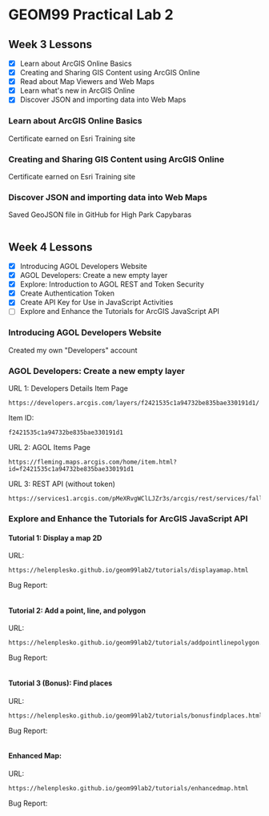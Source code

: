 # GEOM99 Practical Lab 2

## Week 3 Lessons

- [x] Learn about ArcGIS Online Basics
- [x] Creating and Sharing GIS Content using ArcGIS Online
- [x] Read about Map Viewers and Web Maps
- [x] Learn what's new in ArcGIS Online
- [x] Discover JSON and importing data into Web Maps

### Learn about ArcGIS Online Basics

Certificate earned on Esri Training site

### Creating and Sharing GIS Content using ArcGIS Online

Certificate earned on Esri Training site

### Discover JSON and importing data into Web Maps

Saved GeoJSON file in GitHub for High Park Capybaras
```

```

## Week 4 Lessons

- [x] Introducing AGOL Developers Website
- [x] AGOL Developers: Create a new empty layer
- [x] Explore: Introduction to AGOL REST and Token Security
- [x] Create Authentication Token
- [x] Create API Key for Use in JavaScript Activities
- [ ] Explore and Enhance the Tutorials for ArcGIS JavaScript API

### Introducing AGOL Developers Website

Created my own "Developers" account

### AGOL Developers: Create a new empty layer

URL 1: Developers Details Item Page
```
https://developers.arcgis.com/layers/f2421535c1a94732be835bae330191d1/
```

Item ID: 
```
f2421535c1a94732be835bae330191d1
```

URL 2: AGOL Items Page
```
https://fleming.maps.arcgis.com/home/item.html?id=f2421535c1a94732be835bae330191d1
```

URL 3: REST API (without token)
```
https://services1.arcgis.com/pMeXRvgWClLJZr3s/arcgis/rest/services/fall_geom65_tree_collection1/FeatureServer
```

### Explore and Enhance the Tutorials for ArcGIS JavaScript API

#### Tutorial 1: Display a map 2D

URL:
```
https://helenplesko.github.io/geom99lab2/tutorials/displayamap.html
```

Bug Report:
```

```

#### Tutorial 2: Add a point, line, and polygon

URL:
```
https://helenplesko.github.io/geom99lab2/tutorials/addpointlinepolygon.html
```

Bug Report:
```

```

#### Tutorial 3 (Bonus): Find places

URL:
```
https://helenplesko.github.io/geom99lab2/tutorials/bonusfindplaces.html
```

Bug Report:
```

```

#### Enhanced Map:

URL:
```
https://helenplesko.github.io/geom99lab2/tutorials/enhancedmap.html
```

Bug Report:
```

```